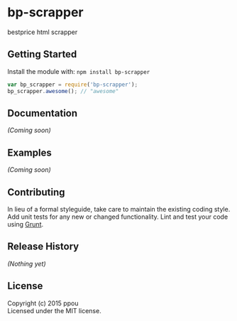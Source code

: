 # bp-scrapper

bestprice html scrapper

## Getting Started
Install the module with: `npm install bp-scrapper`

```javascript
var bp_scrapper = require('bp-scrapper');
bp_scrapper.awesome(); // "awesome"
```

## Documentation
_(Coming soon)_

## Examples
_(Coming soon)_

## Contributing
In lieu of a formal styleguide, take care to maintain the existing coding style. Add unit tests for any new or changed functionality. Lint and test your code using [Grunt](http://gruntjs.com/).

## Release History
_(Nothing yet)_

## License
Copyright (c) 2015 ppou  
Licensed under the MIT license.
